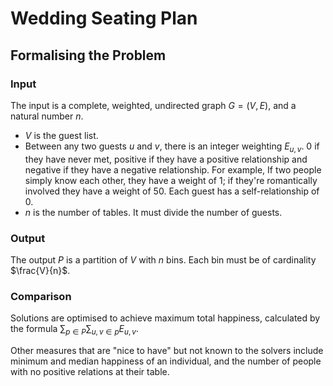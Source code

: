 # Wedding Seating Plan

## Formalising the Problem

### Input

The input is a complete, weighted, undirected graph $G = (V, E)$, and a natural number $n$.

+ $V$ is the guest list.
+ Between any two guests $u$ and $v$, there is an integer weighting $E_{u, v}$. $0$ if they have never met, positive if they have a positive relationship and negative if they have a negative relationship. For example, If two people simply know each other, they have a weight of $1$; if they're romantically involved they have a weight of $50$. Each guest has a self-relationship of $0$.
+ $n$ is the number of tables. It must divide the number of guests.

### Output

The output $P$ is a partition of $V$ with $n$ bins. Each bin must be of cardinality $\frac{V}{n}$.

### Comparison

Solutions are optimised to achieve maximum total happiness, calculated by the formula $\sum_{p \in P} \sum_{u, v \in p} E_{u, v}$.

Other measures that are "nice to have" but not known to the solvers include minimum and median happiness of an individual, and the number of people with no positive relations at their table.
